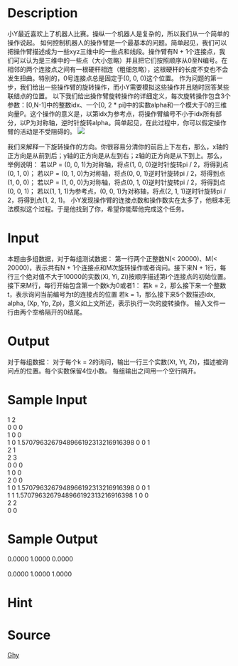 
# Description

<div class="content">小Y最近喜欢上了机器人比赛。操纵一个机器人是复杂的，所以我们从一个简单的操作说起。
如何控制机器人的操作臂是一个最基本的问题。简单起见，我们可以把操作臂描述成为一些xyz三维中的一些点和线段。操作臂有N + 1个连接点，我们可以认为是三维中的一些点（大小忽略）并且把它们按照顺序从0至N编号。在相邻的两个连接点之间有一根硬杆相连（粗细忽略），这根硬杆的长度不变也不会发生扭曲。特别的，0号连接点总是固定于(0, 0, 0)这个位置。
作为问题的第一步，我们给出一些操作臂的旋转操作，而小Y需要模拟这些操作并且随时回答某些联结点的位置。
以下我们给出操作臂旋转操作的详细定义，每次旋转操作包含3个参数：[0,N-1]中的整数idx、一个[0, 2 * pi]中的实数alpha和一个模大于0的三维向量P。这个操作的意义是，以第idx为参考点，将操作臂编号不小于idx所有部分，以P为对称轴，逆时针旋转alpha。简单起见，在此过程中，你可以假定操作臂的活动是不受阻碍的。

<img border="0" src="source/bzoj/1466/img/aHR0cHM6Ly9seWRzeS5jb20vSnVkZ2VPbmxpbmUvaW1hZ2VzLzE0NjYuanBn.jpg"/>

 
我们来解释一下旋转操作的方向。你很容易分清你的前后上下左右，那么，x轴的正方向是从前到后；y轴的正方向是从左到右；z轴的正方向是从下到上。那么，举例说明：
若以P = (0, 0, 1)为对称轴，将点(1, 0, 0)逆时针旋转pi / 2，将得到点(0, 1, 0)；
若以P = (0, 1, 0)为对称轴，将点(0, 0, 1)逆时针旋转pi / 2，将得到点(1, 0, 0)；
若以P = (1, 0, 0)为对称轴，将点(0, 1, 0)逆时针旋转pi / 2，将得到点(0, 0, 1)；
若以(1, 1, 1)为参考点，(0, 0, 1)为对称轴，将点(2, 1, 1)逆时针旋转pi / 2，将得到点(1, 2, 1)。
小Y发现操作臂的连接点数和操作数实在太多了，他根本无法模拟这个过程。于是他找到了你，希望你能帮他完成这个任务。
</div>

# Input

<div class="content">本题由多组数据，对于每组测试数据：
第一行两个正整数N(&lt; 20000)、M(&lt; 20000)，表示共有N + 1个连接点和M次旋转操作或者询问。接下来N + 1行，每行三个绝对值不大于10000的实数(Xi, Yi, Zi)按顺序描述第i个连接点的初始位置。接下来M行，每行开始包含第一个数k为0或者1：
若k = 2，那么接下来一个整数t，表示询问当前编号为t的连接点的位置
若k = 1，那么接下来5个数描述idx, alpha, (Xp, Yp, Zp)，意义如上文所述，表示执行一次<idx, alpha,="" p="">的旋转操作。
输入文件一行由两个空格隔开的0结尾。
</idx,></div>

# Output

<div class="content">对于每组数据：
对于每个k = 2的询问，输出一行三个实数(Xt, Yt, Zt)，描述被询问点的位置。每个实数保留4位小数。
每组输出之间用一个空行隔开。
</div>

# Sample Input

<div class="content"><span class="sampledata">1 2<br/>
0 0 0<br/>
1 0 0<br/>
1 0 1.5707963267948966192313216916398 0 0 1<br/>
2 1<br/>
2 3<br/>
0 0 0<br/>
1 0 0<br/>
2 0 0<br/>
1 0 1.5707963267948966192313216916398 0 0 1<br/>
1 1 1.5707963267948966192313216916398 1 0 0<br/>
2 2<br/>
0 0<br/>
</span></div>

# Sample Output

<div class="content"><span class="sampledata">0.0000 1.0000 0.0000<br/>
<br/>
0.0000 1.0000 1.0000<br/>
</span></div>

# Hint

<div class="content"><p></p></div>

# Source

<div class="content"><p><a href="problemset.php?search=Ghy">Ghy</a></p></div>

